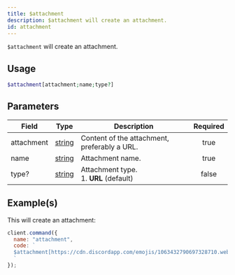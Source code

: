```yaml
---
title: $attachment
description: $attachment will create an attachment.
id: attachment
---
```


`$attachment` will create an attachment.

## Usage

```php
$attachment[attachment;name;type?]
```

## Parameters

| Field      | Type                                                                                              | Description                                  | Required |
| ---------- | ------------------------------------------------------------------------------------------------- | -------------------------------------------- | :------: |
| attachment | [string](https://developer.mozilla.org/en-US/docs/Web/JavaScript/Reference/Global_Objects/String) | Content of the attachment, preferably a URL. |   true   |
| name       | [string](https://developer.mozilla.org/en-US/docs/Web/JavaScript/Reference/Global_Objects/String) | Attachment name.                             |   true   |
| type?      | [string](https://developer.mozilla.org/en-US/docs/Web/JavaScript/Reference/Global_Objects/String) | Attachment type. <br /> 1. **URL** (default) |  false   |

## Example(s)

This will create an attachment:

```javascript
client.command({
  name: "attachment",
  code: `
  $attachment[https://cdn.discordapp.com/emojis/1063432790697328710.webp?size=96&quality=lossless;boost-icon.png;URL]
  `
});
```
